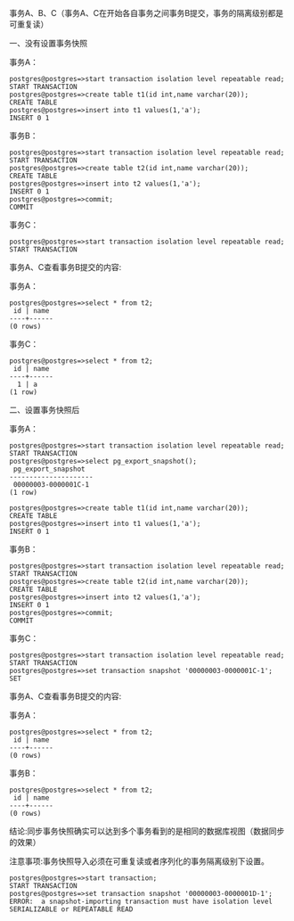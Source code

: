 事务A、B、C（事务A、C在开始各自事务之间事务B提交，事务的隔离级别都是可重复读）

一、没有设置事务快照

事务A：

```
postgres@postgres=>start transaction isolation level repeatable read;
START TRANSACTION
postgres@postgres=>create table t1(id int,name varchar(20));
CREATE TABLE
postgres@postgres=>insert into t1 values(1,'a');
INSERT 0 1
```

事务B：

```
postgres@postgres=>start transaction isolation level repeatable read;
START TRANSACTION
postgres@postgres=>create table t2(id int,name varchar(20));
CREATE TABLE
postgres@postgres=>insert into t2 values(1,'a');
INSERT 0 1
postgres@postgres=>commit;
COMMIT
```

事务C：

```
postgres@postgres=>start transaction isolation level repeatable read;
START TRANSACTION
```


事务A、C查看事务B提交的内容:

事务A：

```
postgres@postgres=>select * from t2;
 id | name 
----+------
(0 rows)
```

事务C：

```
postgres@postgres=>select * from t2;
 id | name 
----+------
  1 | a
(1 row)
```

二、设置事务快照后

事务A：

```
postgres@postgres=>start transaction isolation level repeatable read;
START TRANSACTION
postgres@postgres=>select pg_export_snapshot();
 pg_export_snapshot  
---------------------
 00000003-0000001C-1
(1 row)

postgres@postgres=>create table t1(id int,name varchar(20));
CREATE TABLE
postgres@postgres=>insert into t1 values(1,'a');
INSERT 0 1
```

事务B：

```
postgres@postgres=>start transaction isolation level repeatable read;
START TRANSACTION
postgres@postgres=>create table t2(id int,name varchar(20));
CREATE TABLE
postgres@postgres=>insert into t2 values(1,'a');
INSERT 0 1
postgres@postgres=>commit;
COMMIT
```

事务C：

```
postgres@postgres=>start transaction isolation level repeatable read;
START TRANSACTION
postgres@postgres=>set transaction snapshot '00000003-0000001C-1';
SET
```

事务A、C查看事务B提交的内容:

事务A：

```
postgres@postgres=>select * from t2;
 id | name 
----+------
(0 rows)
```

事务B：

```
postgres@postgres=>select * from t2;
 id | name 
----+------
(0 rows)
```



结论:同步事务快照确实可以达到多个事务看到的是相同的数据库视图（数据同步的效果）



注意事项:事务快照导入必须在可重复读或者序列化的事务隔离级别下设置。

```
postgres@postgres=>start transaction;
START TRANSACTION
postgres@postgres=>set transaction snapshot '00000003-0000001D-1';
ERROR:  a snapshot-importing transaction must have isolation level SERIALIZABLE or REPEATABLE READ
```

